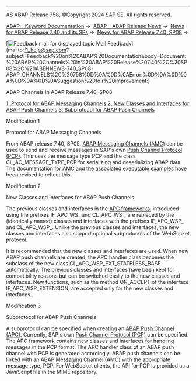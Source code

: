   

* * *

AS ABAP Release 758, ©Copyright 2024 SAP SE. All rights reserved.

[ABAP - Keyword Documentation](https://help.sap.com/doc/abapdocu_758_index_htm/7.58/en-US/abenabap.htm) →  [ABAP - ABAP Release News](https://help.sap.com/doc/abapdocu_758_index_htm/7.58/en-US/abennews.htm) →  [News for ABAP Release 7.40 and its SPs](https://help.sap.com/doc/abapdocu_758_index_htm/7.58/en-US/abennews-740.htm) →  [News for ABAP Release 7.40, SP08](https://help.sap.com/doc/abapdocu_758_index_htm/7.58/en-US/abennews-740_sp08.htm) → 

 [![](Mail.gif?object=Mail.gif "Feedback mail for displayed topic") Mail Feedback](mailto:f1_help@sap.com?subject=Feedback%20on%20ABAP%20Documentation&body=Document:%20ABAP%20Channels%20in%20ABAP%20Release%207.40%2C%20SP08%2C%20ABENNEWS-740_SP08-ABAP_CHANNELS%2C%20758%0D%0A%0D%0AError:%0D%0A%0D%0A%0D%0A%0D%0ASuggestion%20fo
r%20improvement:)

ABAP Channels in ABAP Release 7.40, SP08

[1\. Protocol for ABAP Messaging Channels](#!ABAP_MODIFICATION_1@1@)
[2\. New Classes and Interfaces for ABAP Push Channels](#!ABAP_MODIFICATION_2@2@)
[3\. Subprotocol for ABAP Push Channels](#!ABAP_MODIFICATION_3@3@)

Modification 1   

Protocol for ABAP Messaging Channels

From ABAP release 7.40, SP05, [ABAP Messaging Channels (AMC)](https://help.sap.com/doc/abapdocu_758_index_htm/7.58/en-US/abenamc.htm) can be used to send and receive messages in SAP's own [Push Channel Protocol (PCP)](https://help.sap.com/doc/abapdocu_758_index_htm/7.58/en-US/abenpush_channel_protocol_glosry.htm "Glossary Entry"). This uses the message type PCP and the class CL\_AC\_MESSAGE\_TYPE\_PCP for serializing and deserializing ABAP data. The documentation for [AMC](https://help.sap.com/doc/abapdocu_758_index_htm/7.58/en-US/abenamc.htm) and the associated [executable examples](https://help.sap.com/doc/abapdocu_758_index_htm/7.58/en-US/abenamc_abexas.htm) have been revised to reflect this.

Modification 2   

New Classes and Interfaces for ABAP Push Channels

The previous classes and interfaces in the [APC frameworks](https://help.sap.com/doc/abapdocu_758_index_htm/7.58/en-US/abenapc.htm), introduced using the prefixes IF\_APC\_WS\_ and CL\_APC\_WS\_, are replaced by the (identically named) classes and interfaces with the prefixes IF\_APC\_WSP\_ and CL\_APC\_WSP\_. Unlike the previous classes and interfaces, the new classes and interfaces also support optional subprotocols of the WebSocket protocol.

It is recommended that the new classes and interfaces are used. When new ABAP push channels are created, the APC handler class becomes the subclass of the new class CL\_APC\_WSP\_EXT\_STATELESS\_BASE automatically. The previous classes and interfaces have been kept for compatibility reasons but can be switched easily to the new classes and interfaces. New functions, such as the method ON\_ACCEPT of the interface IF\_APC\_WSP\_EXTENSION, are accepted only for the new classes and interfaces.

Modification 3   

Subprotocol for ABAP Push Channels

A subprotocol can be specified when creating an [ABAP Push Channel (APC)](https://help.sap.com/doc/abapdocu_758_index_htm/7.58/en-US/abenapc.htm). Currently, SAP's own [Push Channel Protocol (PCP)](https://help.sap.com/doc/abapdocu_758_index_htm/7.58/en-US/abenpush_channel_protocol_glosry.htm "Glossary Entry") can be specified. The APC framework contains new classes and interfaces for handling messages in the PCP format. The APC handler class of an ABAP push channel with PCP is generated accordingly. ABAP push channels can be linked with an [ABAP Messaging Channel (AMC)](https://help.sap.com/doc/abapdocu_758_index_htm/7.58/en-US/abenamc.htm) with the appropriate message type, PCP. For WebSocket clients, the API for PCP is provided as a JavaScript file in the MIME repository.